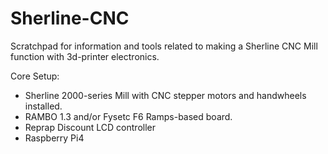# Sherline-CNC

Scratchpad for information and tools related to making a Sherline CNC Mill function with 3d-printer electronics.

Core Setup:<br> 
<ul>
  <li>Sherline 2000-series Mill with CNC stepper motors and handwheels installed.</li>
  <li>RAMBO 1.3 and/or Fysetc F6 Ramps-based board.</li>
  <li>Reprap Discount LCD controller</li>
  <li>Raspberry Pi4</li>
<div>

